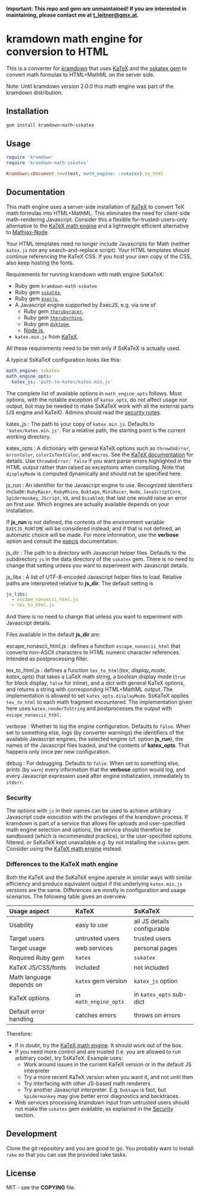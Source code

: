 **Important: This repo and gem are unmaintained! If you are interested in
maintaining, please contact me at <t_leitner@gmx.at>.**

# kramdown math engine for conversion to HTML

This is a converter for [kramdown](https://kramdown.gettalong.org) that uses
[KaTeX](https://khan.github.io/KaTeX/) and the [sskatex
gem](https://github.com/ccorn/sskatex/) to convert math formulas to HTML+MathML
on the server side.

Note: Until kramdown version 2.0.0 this math engine was part of the kramdown
distribution.


## Installation

~~~ruby
gem install kramdown-math-sskatex
~~~


## Usage

~~~ruby
require 'kramdown'
require 'kramdown-math-sskatex'

Kramdown::Document.new(text, math_engine: :sskatex).to_html
~~~


## Documentation

This math engine uses a server-side installation of [KaTeX] to convert TeX math formulas into
HTML+MathML. This eliminates the need for client-side math-rendering Javascript. Consider this a
flexible for-trusted-users-only alternative to the [KaTeX math engine] and a lightweight efficient
alternative to [Mathjax-Node].

Your HTML templates need no longer include Javascripts for Math (neither `katex.js` nor any
search-and-replace script). Your HTML templates should continue referencing the KaTeX CSS. If you
host your own copy of the CSS, also keep hosting the fonts.

Requirements for running kramdown with math engine SsKaTeX:

- Ruby gem `kramdown-math-sskatex`
- Ruby gem [`sskatex`][sskatex],
- Ruby gem [`execjs`][execjs],
- A Javascript engine supported by ExecJS, e.g. via one of
  - Ruby gem [`therubyracer`][therubyracer],
  - Ruby gem [`therubyrhino`][therubyrhino],
  - Ruby gem [`duktape`][duktape],
  - [Node.js],
- `katex.min.js` from [KaTeX].

All these requirements need to be met only if SsKaTeX is actually used.

A typical SsKaTeX configuration looks like this:

~~~ yaml
math_engine: sskatex
math_engine_opts:
  katex_js: 'path-to-katex/katex.min.js'
~~~
The complete list of available options in `math_engine_opts` follows. Most options, with the notable
exception of `katex_opts`, do not affect usage nor output, but may be needed to make SsKaTeX work
with all the external parts (JS engine and KaTeX). Admins should read the [security
notes](#security).

katex_js
: The path to your copy of `katex.min.js`. Defaults to `'katex/katex.min.js'`. For a relative path,
  the starting point is the current working directory.

katex_opts
: A dictionary with general KaTeX options such as `throwOnError`, `errorColor`, `colorIsTextColor`,
  and `macros`. See the [KaTeX documentation][KaTeXopts] for details. Use `throwOnError: false` if
  you want parse errors highlighted in the HTML output rather than raised as exceptions when
  compiling. Note that `displayMode` is computed dynamically and should not be specified here.

js_run
: An identifier for the Javascript engine to use. Recognized identifiers include: `RubyRacer`,
  `RubyRhino`, `Duktape`, `MiniRacer`, `Node`, `JavaScriptCore`, `Spidermonkey`, `JScript`, `V8`,
  and `Disabled`; that last one would raise an error on first use. Which engines are actually
  available depends on your installation.

  If **js_run** is not defined, the contents of the environment variable `EXECJS_RUNTIME` will be
  considered instead; and if that is not defined, an automatic choice will be made. For more
  information, use the **verbose** option and consult the [execjs] documentation.

js_dir
: The path to a directory with Javascript helper files. Defaults to the subdirectory `js` in the
  data directory of the `sskatex` gem. There is no need to change that setting unless you want to
  experiment with Javascript details.

js_libs
: A list of UTF-8-encoded Javascript helper files to load. Relative paths are interpreted relative
  to **js_dir**. The default setting is

  ~~~ yaml
  js_libs:
    - escape_nonascii_html.js
    - tex_to_html.js
  ~~~
  And there is no need to change that unless you want to experiment with Javascript details.

  Files available in the default **js_dir** are:

  escape_nonascii_html.js
  : defines a function `escape_nonascii_html` that converts non-ASCII characters to HTML numeric
    character references. Intended as postprocessing filter.

  tex_to_html.js
  : defines a function `tex_to_html`(*tex*, *display_mode*, *katex_opts*) that takes a LaTeX math
    string, a boolean display mode (`true` for block display, `false` for inline), and a dict with
    general KaTeX options, and returns a string with corresponding HTML+MathML output. The
    implementation is allowed to set `katex_opts.displayMode`. SsKaTeX applies `tex_to_html` to each
    math fragment encountered. The implementation given here uses `katex.renderToString` and
    postprocesses the output with `escape_nonascii_html`.

verbose
: Whether to log the engine configuration. Defaults to `false`. When set to something else, logs
  (by converter warnings) the identifiers of the available Javascript engines, the selected engine
  (cf. option **js_run**), the names of the Javascript files loaded, and the contents of
  **katex_opts**. That happens only once per new configuration.

debug
: For debugging. Defaults to `false`. When set to something else, prints (by `warn`) every
  information that the **verbose** option would log, and every Javascript expression used after
  engine initialization, immediately to `stderr`.

### Security

The options with `js` in their names can be used to achieve arbitrary Javascript code execution with
the privileges of the kramdown process. If kramdown is part of a service that allows file uploads
and user-specified math engine selection and options, the service should therefore be sandboxed
(which is recommended practice), or the user-specified options filtered, or SsKaTeX kept unavailable
e.g. by not installing the `sskatex` gem. Consider using the [KaTeX math engine] instead.

### Differences to the KaTeX math engine

Both the KaTeX and the SsKaTeX engine operate in similar ways with similar efficiency and produce
equivalent output if the underlying `katex.min.js` versions are the same. Differences are mostly in
configuration and usage scenarios. The following table gives an overview.

| Usage aspect | KaTeX | SsKaTeX |
|:-|:-|:-|
| Usability | easy to use | all JS details configurable |
| Target users | untrusted users | trusted users |
| Target usage | web services | personal pages |
| Required Ruby gem | `katex` | `sskatex` |
| KaTeX JS/CSS/fonts | included | not included |
| Math language depends on | `katex` gem version | `katex_js` option |
| KaTeX options | in `math_engine_opts` | in `katex_opts` sub-dict |
| Default error handling | catches errors | throws on errors |

Therefore:

* If in doubt, try the [KaTeX math engine]. It should work out of the box.
* If you need more control and are trusted (i.e. you are allowed to run arbitrary code), try
  SsKaTeX. Example uses:
  - Work around issues in the current KaTeX version or in the default JS interpreter
  - Try a more recent KaTeX version when you want it, and not until then
  - Try interfacing with other JS-based math renderers
  - Try another Javascript interpreter. E.g. `Duktape` is fast, but `Spidermonkey` may give better
    error diagnostics and backtraces.
* Web services processing kramdown input from untrusted users should not make the `sskatex` gem
  available, as explained in the [Security](#security) section.

[duktape]: https://github.com/judofyr/duktape.rb#duktaperb
[execjs]: https://github.com/rails/execjs#execjs
[KaTeX math engine]: https://github.com/kramdown/math-katex
[Mathjax-Node]: https://github.com/kramdown/math-mathjaxnode
[KaTeX]: https://khan.github.io/KaTeX/
[KaTeXopts]: https://github.com/Khan/KaTeX#rendering-options
[sskatex]: https://github.com/ccorn/sskatex/
[therubyracer]: https://github.com/cowboyd/therubyracer#therubyracer
[therubyrhino]: https://github.com/cowboyd/therubyrhino#therubyrhino
[Node.js]: https://nodejs.org/


## Development

Clone the git repository and you are good to go. You probably want to install
`rake` so that you can use the provided rake tasks.


## License

MIT - see the **COPYING** file.
